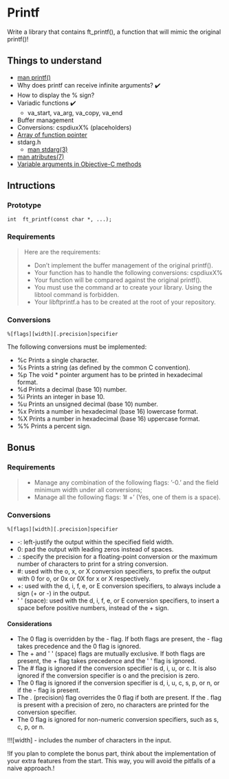 # Printf

Write a library that contains ft_printf(), a function that will mimic the original printf()!

## Things to understand

* [man printf()](https://man7.org/linux/man-pages/man3/printf.3.html)
* Why does printf can receive infinite arguments? :heavy_check_mark:
* How to display the % sign?
* Variadic functions :heavy_check_mark:
    * va_start, va_arg, va_copy, va_end
* Buffer management
* Conversions: cspdiuxX% (placeholders)
* [Array of function pointer](http://www.java2s.com/Code/C/Function/Arrayoffunctionpointer.htm)
* stdarg.h
    * [man stdarg(3)](https://man7.org/linux/man-pages/man3/stdarg.3.html)
* [man atributes(7)](https://man7.org/linux/man-pages/man7/attributes.7.html)
* [Variable arguments in Objective-C methods](https://developer.apple.com/library/archive/qa/qa1405/_index.html)

## Intructions

### Prototype

```int  ft_printf(const char *, ...);```

### Requirements

> Here are the requirements:
>* Don’t implement the buffer management of the original printf().
>* Your function has to handle the following conversions: cspdiuxX%
>* Your function will be compared against the original printf().
>* You must use the command ar to create your library. Using the libtool command is forbidden.
>* Your libftprintf.a has to be created at the root of your repository.

### Conversions

```%[flags][width][.precision]specifier```

The following conversions must be implemented:

* %c Prints a single character.
* %s Prints a string (as defined by the common C convention).
* %p The void * pointer argument has to be printed in hexadecimal format.
* %d Prints a decimal (base 10) number.
* %i Prints an integer in base 10.
* %u Prints an unsigned decimal (base 10) number.
* %x Prints a number in hexadecimal (base 16) lowercase format.
* %X Prints a number in hexadecimal (base 16) uppercase format.
* %% Prints a percent sign.

## Bonus

### Requirements

>* Manage any combination of the following flags: ’-0.’ and the field minimum width under all conversions;
>* Manage all the following flags: ’# +’ (Yes, one of them is a space).

### Conversions

```%[flags][width][.precision]specifier```

* -: left-justify the output within the specified field width.
* 0: pad the output with leading zeros instead of spaces.
* .: specify the precision for a floating-point conversion or the maximum number of characters to print for a string conversion.
* #: used with the o, x, or X conversion specifiers, to prefix the output with 0 for o, or 0x or 0X for x or X respectively.
* +: used with the d, i, f, e, or E conversion specifiers, to always include a sign (+ or -) in the output.
* ' ' (space): used with the d, i, f, e, or E conversion specifiers, to insert a space before positive numbers, instead of the + sign.

#### Considerations

* The 0 flag is overridden by the - flag. If both flags are present, the - flag takes precedence and the 0 flag is ignored.
* The + and ' ' (space) flags are mutually exclusive. If both flags are present, the + flag takes precedence and the ' ' flag is ignored.
* The # flag is ignored if the conversion specifier is d, i, u, or c. It is also ignored if the conversion specifier is o and the precision is zero.
* The 0 flag is ignored if the conversion specifier is d, i, u, c, s, p, or n, or if the - flag is present.
* The . (precision) flag overrides the 0 flag if both are present. If the . flag is present with a precision of zero, no characters are printed for the conversion specifier.
* The 0 flag is ignored for non-numeric conversion specifiers, such as s, c, p, or n.

!!![width] - includes the number of characters in the input.

!If you plan to complete the bonus part, think about the implementation of your extra features from the start. This way, you will avoid the pitfalls of a naive approach.!
